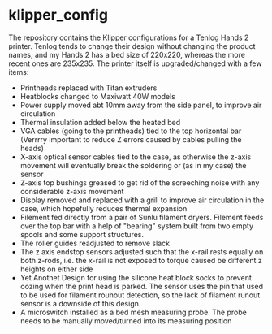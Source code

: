 # klipper_config
The repository contains the Klipper configurations for a Tenlog Hands 2 printer. Tenlog tends to change their design without changing the product names, and my Hands 2 has a bed size of 220x220, whereas the more recent ones are 235x235.
The printer itself is upgraded/changed with a few items:
- Printheads replaced with Titan extruders
- Heatblocks changed to Maxiwatt 40W models
- Power supply moved abt 10mm away from the side panel, to improve air circulation
- Thermal insulation added below the heated bed
- VGA cables (going to the printheads) tied to the top horizontal bar (Verrrry important to reduce Z errors caused by cables pulling the heads)
- X-axis optical sensor cables tied to the case, as otherwise the z-axis movement will eventually break the soldering or (as in my case) the sensor
- Z-axis top bushings greased to get rid of the screeching noise with any considerable z-axis movement
- Display removed and replaced with a grill to improve air circulation in the case, which hopefully reduces thermal expansion
- Filement fed directly from a pair of Sunlu filament dryers. Filement feeds over the top bar with a help of "bearing" system built from two empty spools and some support structures.
- The roller guides readjusted to remove slack
- The z axis endstop sensors adjusted such that the x-rail rests equally on both z-rods, i.e. the x-rail is not exposed to torque caused be different z heights on either side
- Yet Anothet Design for using the silicone heat block socks to prevent oozing when the print head is parked. The sensor uses the pin that used to be used for filament rounout detection, so the lack of filament runout sensor is a downside of this design.
- A microswitch installed as a bed mesh measuring probe. The probe needs to be manually moved/turned into its measuring position
